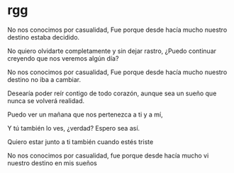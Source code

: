 # rgg
No nos conocimos por casualidad, 
Fue porque desde hacía mucho nuestro destino estaba decidido.

No quiero olvidarte completamente y sin dejar rastro, 
¿Puedo continuar creyendo que nos veremos algún día?

No nos conocimos por casualidad, 
Fue porque desde hacía mucho nuestro destino no iba a cambiar.

Desearía poder reír contigo de todo corazón, 
aunque sea un sueño que nunca se volverá realidad.

Puedo ver un mañana que nos pertenezca a ti y a mí, 

Y tú también lo ves, ¿verdad? Espero sea así.

Quiero estar junto a ti también cuando estés triste

No nos conocimos por casualidad, 
fue porque desde hacía mucho vi nuestro destino en mis sueños
